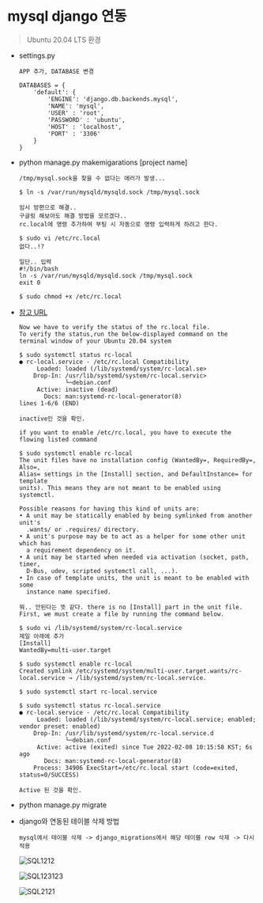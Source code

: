 # mysql django 연동

> Ubuntu 20.04 LTS 환경

- settings.py

    ```
    APP 추가, DATABASE 변경

    DATABASES = {
        'default': {
            'ENGINE': 'django.db.backends.mysql',
            'NAME': 'mysql',
            'USER' : 'root',
            'PASSWORD' : 'ubuntu',
            'HOST' : 'localhost',
            'PORT' : '3306'
        }
    }
    ```

- python manage.py makemigarations [project name]

    ```
    /tmp/mysql.sock을 찾을 수 없다는 에러가 발생...
    ```

    ```
    $ ln -s /var/run/mysqld/mysqld.sock /tmp/mysql.sock
    
    임시 방편으로 해결..
    구글링 해보아도 해결 방법을 모르겠다..
    rc.local에 명령 추가하여 부팅 시 자동으로 명령 입력하게 하려고 한다.
    
    $ sudo vi /etc/rc.local
    없다..!?
    
    일단.. 입력
    #!/bin/bash
    ln -s /var/run/mysqld/mysqld.sock /tmp/mysql.sock
    exit 0
    
    $ sudo chmod +x /etc/rc.local
    ```

- [참고 URL](https://linuxhint.com/use-rc-local-on-ubuntu/)

    ```
    Now we have to verify the status of the rc.local file.
    To verify the status,run the below-displayed command on the terminal window of your Ubuntu 20.04 system
    
    $ sudo systemctl status rc-local
    ● rc-local.service - /etc/rc.local Compatibility
         Loaded: loaded (/lib/systemd/system/rc-local.se>
        Drop-In: /usr/lib/systemd/system/rc-local.servic>
                 └─debian.conf
         Active: inactive (dead)
           Docs: man:systemd-rc-local-generator(8)
    lines 1-6/6 (END)
    
    inactive인 것을 확인.
    
    if you want to enable /etc/rc.local, you have to execute the flowing listed command
    
    $ sudo systemctl enable rc-local
    The unit files have no installation config (WantedBy=, RequiredBy=, Also=,
    Alias= settings in the [Install] section, and DefaultInstance= for template
    units). This means they are not meant to be enabled using systemctl.
     
    Possible reasons for having this kind of units are:
    • A unit may be statically enabled by being symlinked from another unit's
      .wants/ or .requires/ directory.
    • A unit's purpose may be to act as a helper for some other unit which has
      a requirement dependency on it.
    • A unit may be started when needed via activation (socket, path, timer,
      D-Bus, udev, scripted systemctl call, ...).
    • In case of template units, the unit is meant to be enabled with some
      instance name specified.
      
    뭐.. 안된다는 뜻 같다. there is no [Install] part in the unit file.
    First, we must create a file by running the command below.
    
    $ sudo vi /lib/systemd/system/rc-local.service
    제일 아래에 추가
    [Install]
    WantedBy=multi-user.target
    
    $ sudo systemctl enable rc-local
    Created symlink /etc/systemd/system/multi-user.target.wants/rc-local.service → /lib/systemd/system/rc-local.service.
    
    $ sudo systemctl start rc-local.service
    
    $ sudo systemctl status rc-local.service
    ● rc-local.service - /etc/rc.local Compatibility
         Loaded: loaded (/lib/systemd/system/rc-local.service; enabled; vendor preset: enabled)
        Drop-In: /usr/lib/systemd/system/rc-local.service.d
                 └─debian.conf
         Active: active (exited) since Tue 2022-02-08 10:15:58 KST; 6s ago
           Docs: man:systemd-rc-local-generator(8)
        Process: 34906 ExecStart=/etc/rc.local start (code=exited, status=0/SUCCESS)
    
    Active 된 것을 확인.
    ```

- python manage.py migrate

- django와 연동된 테이블 삭제 방법

    ```
    mysql에서 테이블 삭제 -> django_migrations에서 해당 테이블 row 삭제 -> 다시 적용
    ```

    ![SQL1212](https://user-images.githubusercontent.com/87686562/152828290-9394dac3-7bdb-4920-8304-f6b049b13bf1.png)

    ![SQL123123](https://user-images.githubusercontent.com/87686562/152828309-8bdd4352-706b-4b9f-aa0a-7dd8a8a1fd7f.png)

    ![SQL2121](https://user-images.githubusercontent.com/87686562/152828312-722071cd-ab67-40b7-8f8c-f7d340d0faaa.png)